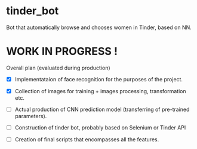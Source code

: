 # tinder_bot
Bot that automatically browse and chooses women in Tinder, based on NN.

# WORK IN PROGRESS !

Overall plan (evaluated during production)

- [x] Implementataion of face recognition for the purposes of the project.
- [X] Collection of images for training + images processing, transformation etc.
- [ ] Actual production of CNN prediction model (transferring of pre-trained parameters).
- [ ] Construction of tinder bot, probably based on Selenium or Tinder API 
- [ ] Creation of final scripts that encompasses all the features.


